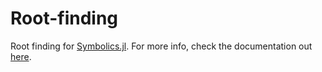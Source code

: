 # Root-finding
Root finding for [Symbolics.jl](https://github.com/JuliaSymbolics/Symbolics.jl). For more info, check the documentation out [here](https://www.overleaf.com/read/dpdqbpgsnkzj#8b97e7).
